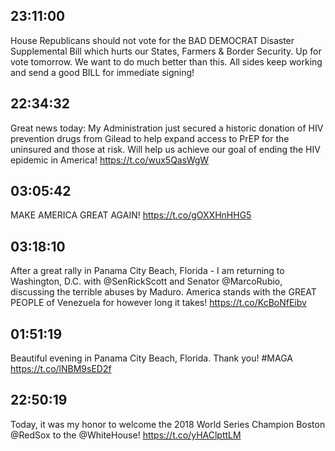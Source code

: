 ## 23:11:00
House Republicans should not vote for the BAD DEMOCRAT Disaster Supplemental Bill which hurts our States, Farmers &amp; Border Security. Up for vote tomorrow. We want to do much better than this. All sides keep working and send a good BILL for immediate signing!
## 22:34:32
Great news today: My Administration just secured a historic donation of HIV prevention drugs from Gilead to help expand access to PrEP for the uninsured and those at risk. Will help us achieve our goal of ending the HIV epidemic in America! https://t.co/wux5QasWgW
## 03:05:42
MAKE AMERICA GREAT AGAIN! https://t.co/gOXXHnHHG5
## 03:18:10
After a great rally in Panama City Beach, Florida - I am returning to Washington, D.C. with @SenRickScott and Senator @MarcoRubio, discussing the terrible abuses by Maduro. America stands with the GREAT PEOPLE of Venezuela for however long it takes! https://t.co/KcBoNfEibv
## 01:51:19
Beautiful evening in Panama City Beach, Florida. Thank you! #MAGA
https://t.co/lNBM9sED2f
## 22:50:19
Today, it was my honor to welcome the 2018 World Series Champion Boston @RedSox to the @WhiteHouse! https://t.co/yHAClpttLM
